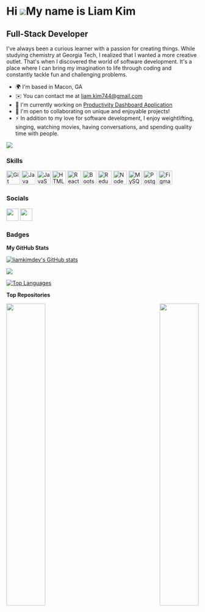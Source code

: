 Hi ![](https://user-images.githubusercontent.com/18350557/176309783-0785949b-9127-417c-8b55-ab5a4333674e.gif)My name is Liam Kim
================================================================================================================================

Full-Stack Developer
--------------------

I've always been a curious learner with a passion for creating things. While studying chemistry at Georgia Tech, I realized that I wanted a more creative outlet. That's when I discovered the world of software development. It's a place where I can bring my imagination to life through coding and constantly tackle fun and challenging problems.

* 🌍  I'm based in Macon, GA
* ✉️  You can contact me at [liam.kim744@gmail.com](mailto:liam.kim744@gmail.com)
* 🚀  I'm currently working on [Productivity Dashboard Application](http://github.com/liamkimdev/productivity-dashboard-app)
* 🤝  I'm open to collaborating on unique and enjoyable projects!
* ⚡  In addition to my love for software development, I enjoy weightlifting, singing, watching movies, having conversations, and spending quality time with people.

<a href="https://www.github.com/liamkimdev" target="_blank" rel="noreferrer"><img
src="https://img.shields.io/github/followers/liamkimdev?logo=github&style=for-the-badge&color=ec4899&labelColor=27272a" /></a>
### Skills

<p align="left">
<a href="https://git-scm.com/" target="_blank" rel="noreferrer"><img src="https://raw.githubusercontent.com/danielcranney/readme-generator/main/public/icons/skills/git-colored.svg" width="36" height="36" alt="Git" /></a>
<a href="https://www.oracle.com/java/" target="_blank" rel="noreferrer"><img src="https://raw.githubusercontent.com/danielcranney/readme-generator/main/public/icons/skills/java-colored.svg" width="36" height="36" alt="Java" /></a>
<a href="https://developer.mozilla.org/en-US/docs/Web/JavaScript" target="_blank" rel="noreferrer"><img src="https://raw.githubusercontent.com/danielcranney/readme-generator/main/public/icons/skills/javascript-colored.svg" width="36" height="36" alt="JavaScript" /></a>
<a href="https://developer.mozilla.org/en-US/docs/Glossary/HTML5" target="_blank" rel="noreferrer"><img src="https://raw.githubusercontent.com/danielcranney/readme-generator/main/public/icons/skills/html5-colored.svg" width="36" height="36" alt="HTML5" /></a>
<a href="https://reactjs.org/" target="_blank" rel="noreferrer"><img src="https://raw.githubusercontent.com/danielcranney/readme-generator/main/public/icons/skills/react-colored.svg" width="36" height="36" alt="React" /></a>
<a href="https://getbootstrap.com/" target="_blank" rel="noreferrer"><img src="https://raw.githubusercontent.com/danielcranney/readme-generator/main/public/icons/skills/bootstrap-colored.svg" width="36" height="36" alt="Bootstrap" /></a>
<a href="https://redux.js.org/" target="_blank" rel="noreferrer"><img src="https://raw.githubusercontent.com/danielcranney/readme-generator/main/public/icons/skills/redux-colored.svg" width="36" height="36" alt="Redux" /></a>
<a href="https://nodejs.org/en/" target="_blank" rel="noreferrer"><img src="https://raw.githubusercontent.com/danielcranney/readme-generator/main/public/icons/skills/nodejs-colored.svg" width="36" height="36" alt="NodeJS" /></a>
<a href="https://www.mysql.com/" target="_blank" rel="noreferrer"><img src="https://raw.githubusercontent.com/danielcranney/readme-generator/main/public/icons/skills/mysql-colored.svg" width="36" height="36" alt="MySQL" /></a>
<a href="https://www.postgresql.org/" target="_blank" rel="noreferrer"><img src="https://raw.githubusercontent.com/danielcranney/readme-generator/main/public/icons/skills/postgresql-colored.svg" width="36" height="36" alt="PostgreSQL" /></a>
<a href="https://www.figma.com/" target="_blank" rel="noreferrer"><img src="https://raw.githubusercontent.com/danielcranney/readme-generator/main/public/icons/skills/figma-colored.svg" width="36" height="36" alt="Figma" /></a>
</p>

### Socials

<p align="left"> <a href="https://www.github.com/liamkimdev" target="_blank" rel="noreferrer"><img src="https://raw.githubusercontent.com/danielcranney/readme-generator/main/public/icons/socials/github.svg" width="32" height="32" /></a> <a href="https://www.linkedin.com/in/liam-kim-0bb59123a/" target="_blank" rel="noreferrer"><img src="https://raw.githubusercontent.com/danielcranney/readme-generator/main/public/icons/socials/linkedin.svg" width="32" height="32" /></a></p>

### Badges

<b>My GitHub Stats</b>

<a href="http://www.github.com/liamkimdev"><img src="https://github-readme-stats.vercel.app/api?username=liamkimdev&show_icons=true&hide=&count_private=true&title_color=ec4899&text_color=ffffff&icon_color=ec4899&bg_color=27272a&hide_border=true&show_icons=true" alt="liamkimdev's GitHub stats" /></a>

<a href="http://www.github.com/liamkimdev"><img src="https://github-readme-streak-stats.herokuapp.com/?user=liamkimdev&stroke=ffffff&background=27272a&ring=ec4899&fire=ec4899&currStreakNum=ffffff&currStreakLabel=ec4899&sideNums=ffffff&sideLabels=ffffff&dates=ffffff&hide_border=true" /></a>

<a href="https://github.com/liamkimdev" align="left"><img src="https://github-readme-stats.vercel.app/api/top-langs/?username=liamkimdev&langs_count=10&title_color=ec4899&text_color=ffffff&icon_color=ec4899&bg_color=27272a&hide_border=true&locale=en&custom_title=Top%20%Languages" alt="Top Languages" /></a>

<b>Top Repositories</b>

<div width="100%" align="center"><a href="https://github.com/liamkimdev/ride-on-capstone-project" align="left"><img align="left" width="45%" src="https://github-readme-stats.vercel.app/api/pin/?username=liamkimdev&repo=ride-on-capstone-project&title_color=ec4899&text_color=ffffff&icon_color=ec4899&bg_color=27272a&hide_border=true&locale=en" /></a><a href="https://github.com/liamkimdev/productivity-dashboard-app" align="right"><img align="right" width="45%" src="https://github-readme-stats.vercel.app/api/pin/?username=liamkimdev&repo=productivity-dashboard-app&title_color=ec4899&text_color=ffffff&icon_color=ec4899&bg_color=27272a&hide_border=true&locale=en" /></a></div><br /><br /><br /><br /><br /><br /><br />
